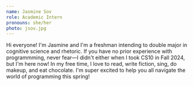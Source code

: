 ```yaml
---
name: Jasmine Sov
role: Academic Intern
pronouns: she/her
photo: jsov.jpg
---
```

Hi everyone! I'm Jasmine and I'm a freshman intending to double major in cognitive science and rhetoric. If you have no prior experience with programmming, never fear—I didn't either when I took CS10 in Fall 2024, but I'm here now! In my free time, I love to read, write fiction, sing, do makeup, and eat chocolate. I'm super excited to help you all navigate the world of programming this spring! 
